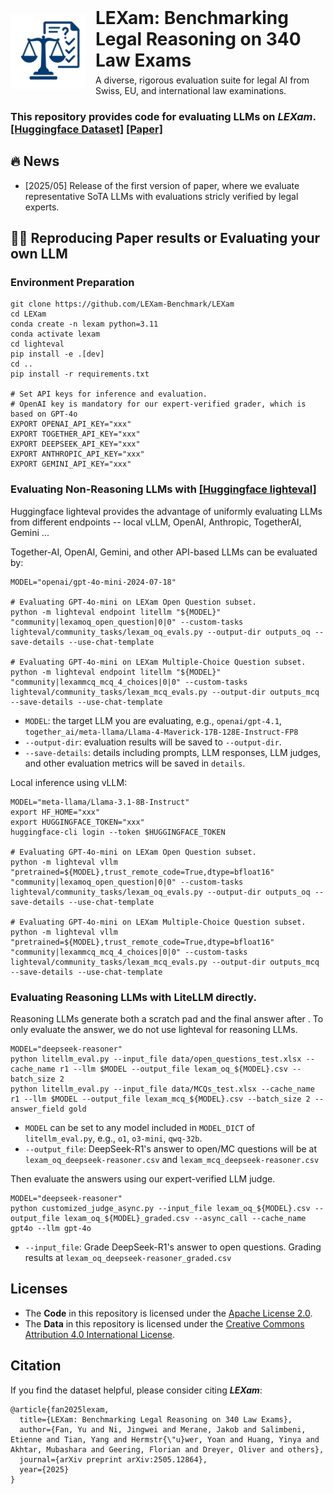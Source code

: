 <div align="center" style="display: flex; align-items: center; justify-content: center; gap: 16px;">
  <img src="pictures/logo.png" alt="LEXam Logo" width="120" style="border: none;">
  <div style="text-align: left;">
    <h1 style="margin: 0;">LEXam: Benchmarking Legal Reasoning on 340 Law Exams</h1>
    <p style="margin: 6px 0 0;">A diverse, rigorous evaluation suite for legal AI from Swiss, EU, and international law examinations.</p>
  </div>
</div>

### This repository provides code for evaluating LLMs on ***LEXam***. [[Huggingface Dataset]](https://huggingface.co/datasets/LEXam-Benchmark/LEXam) [[Paper]](https://arxiv.org/abs/2505.12864)

## 🔥 News
- [2025/05] Release of the first version of paper, where we evaluate representative SoTA LLMs with evaluations stricly verified by legal experts.

## 🚀🔄 Reproducing Paper results or Evaluating your own LLM


### Environment Preparation
```shell
git clone https://github.com/LEXam-Benchmark/LEXam
cd LEXam
conda create -n lexam python=3.11
conda activate lexam
cd lighteval
pip install -e .[dev]
cd ..
pip install -r requirements.txt

# Set API keys for inference and evaluation.
# OpenAI key is mandatory for our expert-verified grader, which is based on GPT-4o
EXPORT OPENAI_API_KEY="xxx"
EXPORT TOGETHER_API_KEY="xxx"
EXPORT DEEPSEEK_API_KEY="xxx"
EXPORT ANTHROPIC_API_KEY="xxx"
EXPORT GEMINI_API_KEY="xxx"
```

### Evaluating Non-Reasoning LLMs with [[Huggingface lighteval]](https://huggingface.co/docs/lighteval/index)
Huggingface lighteval provides the advantage of uniformly evaluating LLMs from different endpoints -- local vLLM, OpenAI, Anthropic, TogetherAI, Gemini ...

Together-AI, OpenAI, Gemini, and other API-based LLMs can be evaluated by:
```shell
MODEL="openai/gpt-4o-mini-2024-07-18" 

# Evaluating GPT-4o-mini on LEXam Open Question subset.
python -m lighteval endpoint litellm "${MODEL}" "community|lexamoq_open_question|0|0" --custom-tasks lighteval/community_tasks/lexam_oq_evals.py --output-dir outputs_oq --save-details --use-chat-template

# Evaluating GPT-4o-mini on LEXam Multiple-Choice Question subset.
python -m lighteval endpoint litellm "${MODEL}" "community|lexammcq_mcq_4_choices|0|0" --custom-tasks lighteval/community_tasks/lexam_mcq_evals.py --output-dir outputs_mcq --save-details --use-chat-template
```
- `MODEL`: the target LLM you are evaluating, e.g., `openai/gpt-4.1`, `together_ai/meta-llama/Llama-4-Maverick-17B-128E-Instruct-FP8`
- `--output-dir`: evaluation results will be saved to `--output-dir`.
- `--save-details`: details including prompts, LLM responses, LLM judges, and other evaluation metrics will be saved in `details`.

Local inference using vLLM:
```shell
MODEL="meta-llama/Llama-3.1-8B-Instruct" 
export HF_HOME="xxx"
export HUGGINGFACE_TOKEN="xxx"
huggingface-cli login --token $HUGGINGFACE_TOKEN

# Evaluating GPT-4o-mini on LEXam Open Question subset.
python -m lighteval vllm "pretrained=${MODEL},trust_remote_code=True,dtype=bfloat16" "community|lexamoq_open_question|0|0" --custom-tasks lighteval/community_tasks/lexam_oq_evals.py --output-dir outputs_oq --save-details --use-chat-template

# Evaluating GPT-4o-mini on LEXam Multiple-Choice Question subset.
python -m lighteval vllm "pretrained=${MODEL},trust_remote_code=True,dtype=bfloat16" "community|lexammcq_mcq_4_choices|0|0" --custom-tasks lighteval/community_tasks/lexam_mcq_evals.py --output-dir outputs_mcq --save-details --use-chat-template
```

### Evaluating Reasoning LLMs with LiteLLM directly.
Reasoning LLMs generate both a <think> scratch pad and the final answer after </think>. To only evaluate the answer, we do not use lighteval for reasoning LLMs.
```shell
MODEL="deepseek-reasoner"
python litellm_eval.py --input_file data/open_questions_test.xlsx --cache_name r1 --llm $MODEL --output_file lexam_oq_${MODEL}.csv --batch_size 2
python litellm_eval.py --input_file data/MCQs_test.xlsx --cache_name r1 --llm $MODEL --output_file lexam_mcq_${MODEL}.csv --batch_size 2 --answer_field gold
```
- `MODEL` can be set to any model included in `MODEL_DICT` of `litellm_eval.py`, e.g., `o1`, `o3-mini`, `qwq-32b`.
- `--output_file`: DeepSeek-R1's answer to open/MC questions will be at `lexam_oq_deepseek-reasoner.csv` and `lexam_mcq_deepseek-reasoner.csv`

Then evaluate the answers using our expert-verified LLM judge.
```shell
MODEL="deepseek-reasoner"
python customized_judge_async.py --input_file lexam_oq_${MODEL}.csv --output_file lexam_oq_${MODEL}_graded.csv --async_call --cache_name gpt4o --llm gpt-4o
```
- `--input_file`: Grade DeepSeek-R1's answer to open questions. Grading results at `lexam_oq_deepseek-reasoner_graded.csv`

## Licenses

- The **Code** in this repository is licensed under the [Apache License 2.0](LICENSE).
- The **Data** in this repository is licensed under the [Creative Commons Attribution 4.0 International License](LICENSE_DATA).

## Citation

If you find the dataset helpful, please consider citing ***LEXam***: 
```shell
@article{fan2025lexam,
  title={LEXam: Benchmarking Legal Reasoning on 340 Law Exams},
  author={Fan, Yu and Ni, Jingwei and Merane, Jakob and Salimbeni, Etienne and Tian, Yang and Hermstr{\"u}wer, Yoan and Huang, Yinya and Akhtar, Mubashara and Geering, Florian and Dreyer, Oliver and others},
  journal={arXiv preprint arXiv:2505.12864},
  year={2025}
}
```


